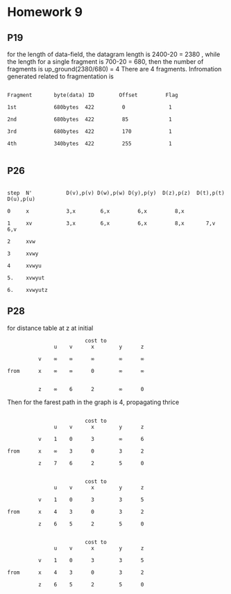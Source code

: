 # Homework 9


## P19

for the length of data-field, the datagram length is 2400-20 = 2380 ,
while the length for a single fragment is 700-20  = 680,
then the number of fragments is up_ground(2380/680) = 4
 There are 4 fragments. Infromation generated related to fragmentation is 

```

Fragment       byte(data) ID        Offset         Flag

1st            680bytes  422         0              1

2nd            680bytes  422         85             1

3rd            680bytes  422         170            1

4th            340bytes  422         255            1


```


## P26

```

step  N'           D(v),p(v) D(w),p(w) D(y),p(y)  D(z),p(z)  D(t),p(t)     D(u),p(u)

0     x            3,x        6,x         6,x         8,x        

1     xv           3,x        6,x         6,x         8,x       7,v            6,v

2     xvw

3     xvwy

4     xvwyu

5.    xvwyut

6.    xvwyutz

```

## P28
for distance table at z at initial

```
                         cost to
               u    v      x        y      z

          v    ∞    ∞      ∞        ∞      ∞
          
from      x    ∞    ∞      0        ∞      ∞


          z    ∞    6      2        ∞      0

```

Then for the farest path in the graph is 4,
propagating thrice

```

                         cost to
               u    v      x        y      z

          v    1    0      3        ∞      6
          
from      x    ∞    3      0        3      2

          z    7    6      2        5      0


                         cost to
               u    v      x        y      z

          v    1    0      3        3      5
          
from      x    4    3      0        3      2

          z    6    5      2        5      0    


                         cost to
               u    v      x        y      z

          v    1    0      3        3      5
          
from      x    4    3      0        3      2

          z    6    5      2        5      0   


```
